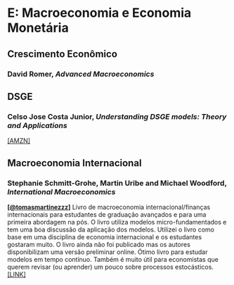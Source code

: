 # E:	Macroeconomia e Economia Monetária


## Crescimento Econômico

### David Romer, *Advanced Macroeconomics*

## DSGE

### Celso Jose Costa Junior, *Understanding DSGE models: Theory and Applications*

[[AMZN]](https://www.amazon.com.br/Understanding-DSGE-models-Theory-Applications/dp/1622730380/)

## Macroeconomia Internacional

### Stephanie Schmitt-Grohe, Martin Uribe and Michael Woodford, *International Macroeconomics*

**[[@tomasmartinezzz](https://twitter.com/tomasmartinezzz)]** Livro de macroeconomia internacional/finanças internacionais para estudantes de graduação avançados e para uma primeira abordagem na pós. O livro utiliza modelos micro-fundamentados e tem uma boa discussão da aplicação dos modelos. Utilizei o livro como base em uma disciplina de economia internacional e os estudantes gostaram muito. O livro ainda não foi publicado mas os autores disponibilizam uma versão preliminar online. Ótimo livro para estudar modelos em tempo contínuo. Também é muito útil para economistas que querem revisar (ou aprender) um pouco sobre processos estocásticos. [[LINK]](http://www.columbia.edu/~mu2166/UIM/) 

